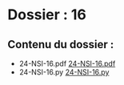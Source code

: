 # Dossier : 16
 
 ## Contenu du dossier : 
- 24-NSI-16.pdf [24-NSI-16.pdf](./24-NSI-16.pdf)
- 24-NSI-16.py [24-NSI-16.py](./24-NSI-16.py)
